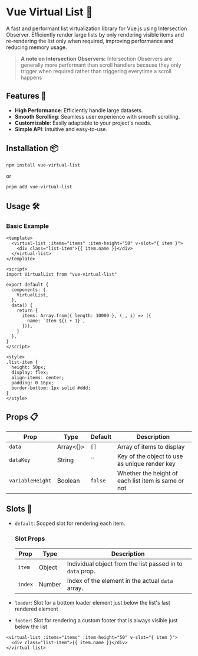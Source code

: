# Vue Virtual List 🚀

A fast and performant list virtualization library for Vue.js using Intersection Observer. Efficiently render large lists by only rendering visible items and re-rendering the list only when required, improving performance and reducing memory usage.

> **A note on Intersection Observers:**
> Intersection Observers are generally more performant than scroll handlers because they only trigger when required rather than triggering everytime a scroll happens

## Features 🌟

- **High Performance**: Efficiently handle large datasets.
- **Smooth Scrolling**: Seamless user experience with smooth scrolling.
- **Customizable**: Easily adaptable to your project's needs.
- **Simple API**: Intuitive and easy-to-use.

## Installation 📦

```bash
npm install vue-virtual-list
```

or

```bash
pnpm add vue-virtual-list
```

## Usage 🛠️

### Basic Example

```vue
<template>
  <virtual-list :items="items" :item-height="50" v-slot="{ item }">
    <div class="list-item">{{ item.name }}</div>
  </virtual-list>
</template>

<script>
import VirtualList from "vue-virtual-list"

export default {
  components: {
    VirtualList,
  },
  data() {
    return {
      items: Array.from({ length: 10000 }, (_, i) => ({
        name: `Item ${i + 1}`,
      })),
    }
  },
}
</script>

<style>
.list-item {
  height: 50px;
  display: flex;
  align-items: center;
  padding: 0 16px;
  border-bottom: 1px solid #ddd;
}
</style>
```

## Props 📋

| Prop             | Type      | Default | Description                                         |
| ---------------- | --------- | ------- | --------------------------------------------------- |
| `data`           | Array<{}> | `[]`    | Array of items to display                           |
| `dataKey`        | String    | ``      | Key of the object to use as unique render key       |
| `variableHeight` | Boolean   | `false` | Whether the height of each list item is same or not |

## Slots 🎨

- `default`: Scoped slot for rendering each item.

  ### Slot Props

  | Prop    | Type   | Description                                               |
  | ------- | ------ | --------------------------------------------------------- |
  | `item`  | Object | Individual object from the list passed in to `data` prop. |
  | `index` | Number | Index of the element in the actual `data` array.          |

- `loader`: Slot for a bottom loader element just below the list's last rendered element

- `footer`: Slot for rendering a custom footer that is always visible just below the list

```vue
<virtual-list :items="items" :item-height="50" v-slot="{ item }">
  <div class="list-item">{{ item.name }}</div>
</virtual-list>
```
